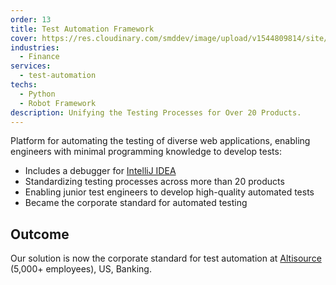 ```yaml
---
order: 13
title: Test Automation Framework
cover: https://res.cloudinary.com/smddev/image/upload/v1544809814/site/project/test-automation.jpg
industries:
  - Finance
services:
  - test-automation
techs:
  - Python
  - Robot Framework
description: Unifying the Testing Processes for Over 20 Products.
---
```

Platform for automating the testing of diverse web applications, enabling engineers with minimal programming knowledge to develop tests:

* Includes a debugger for [IntelliJ IDEA](https://www.jetbrains.com/idea/)
* Standardizing testing processes across more than 20 products
* Enabling junior test engineers to develop high-quality automated tests
* Became the corporate standard for automated testing

## Outcome

Our solution is now the corporate standard for test automation at [Altisource ](https://www.altisource.com)(5,000+ employees), US, Banking.
